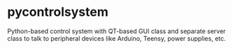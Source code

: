 # pycontrolsystem
Python-based control system with QT-based GUI class and separate server class to
talk to peripheral devices like Arduino, Teensy, power supplies, etc.

